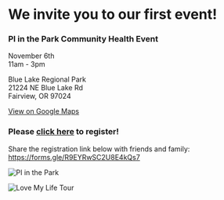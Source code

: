 # We invite you to our first event!

### PI in the Park Community Health Event

November 6th  
11am - 3pm

Blue Lake Regional Park  
21224 NE Blue Lake Rd  
Fairview, OR 97024

[View on Google Maps](https://g.page/blue-lake-regional-park)

### Please [click here](https://forms.gle/R9EYRwSC2U8E4kQs7) to register!

Share the registration link below with friends and family:  
https://forms.gle/R9EYRwSC2U8E4kQs7

![PI in the Park](/images/pi_in_the_park.jpeg)

![Love My Life Tour](/images/love_my_life.jpeg)

